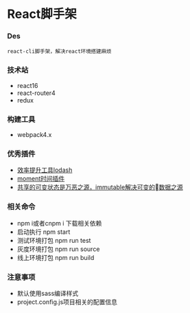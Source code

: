 # React脚手架

### Des
    react-cli脚手架，解决react环境搭建麻烦

### 技术站
* react16
* react-router4
* redux

### 构建工具
* webpack4.x

### 优秀插件
* [效率提升工具lodash](http://www.css88.com/doc/lodash/#_forinobject-iteratee_identity)
* [moment时间插件](http://momentjs.cn/)
* [共享的可变状态是万恶之源，immutable解决可变的数据之源](https://facebook.github.io/immutable-js/)

### 相关命令
* npm i或者cnpm i 下载相关依赖
* 启动执行      npm start
* 测试环境打包  npm run test
* 灰度环境打包  npm run source
* 线上环境打包  npm run build

### 注意事项
* 默认使用sass编译样式
* project.config.js项目相关的配置信息
